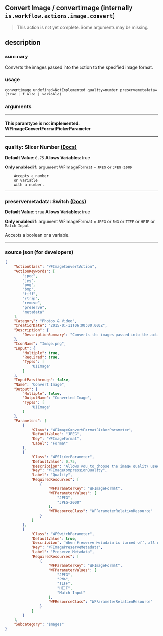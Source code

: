 
## Convert Image / convertimage (internally `is.workflow.actions.image.convert`)

> This action is not yet complete. Some arguments may be missing.


## description

### summary

Converts the images passed into the action to the specified image format.


### usage
```
convertimage undefined=NotImplemented quality=number preservemetadata=(true | f alse | variable)
```

### arguments

---

#### This paramtype is not implemented. WFImageConvertFormatPickerParameter

---

### quality: Slider Number [(Docs)](https://pfgithub.github.io/shortcutslang/gettingstarted#number-field)
**Default Value**: `0.75`
**Allows Variables**: true

**Only enabled if**: argument WFImageFormat = `JPEG` or `JPEG-2000`

		Accepts a number 
		or variable
		with a number.

---

### preservemetadata: Switch [(Docs)](https://pfgithub.github.io/shortcutslang/gettingstarted#switch-or-expanding-or-boolean-fields)
**Default Value**: ```
		true
		```
**Allows Variables**: true

**Only enabled if**: argument WFImageFormat = `JPEG` or `PNG` or `TIFF` or `HEIF` or `Match Input`

Accepts a boolean
or a variable.

---

### source json (for developers)

```json
{
	"ActionClass": "WFImageConvertAction",
	"ActionKeywords": [
		"jpeg",
		"jpg",
		"png",
		"bmp",
		"tiff",
		"strip",
		"remove",
		"preserve",
		"metadata"
	],
	"Category": "Photos & Video",
	"CreationDate": "2015-01-11T06:00:00.000Z",
	"Description": {
		"DescriptionSummary": "Converts the images passed into the action to the specified image format."
	},
	"IconName": "Image.png",
	"Input": {
		"Multiple": true,
		"Required": true,
		"Types": [
			"UIImage"
		]
	},
	"InputPassthrough": false,
	"Name": "Convert Image",
	"Output": {
		"Multiple": false,
		"OutputName": "Converted Image",
		"Types": [
			"UIImage"
		]
	},
	"Parameters": [
		{
			"Class": "WFImageConvertFormatPickerParameter",
			"DefaultValue": "JPEG",
			"Key": "WFImageFormat",
			"Label": "Format"
		},
		{
			"Class": "WFSliderParameter",
			"DefaultValue": 0.75,
			"Description": "Allows you to choose the image quality used when compressing the image file. Higher quality images will look better, but result in larger files.",
			"Key": "WFImageCompressionQuality",
			"Label": "Quality",
			"RequiredResources": [
				{
					"WFParameterKey": "WFImageFormat",
					"WFParameterValues": [
						"JPEG",
						"JPEG-2000"
					],
					"WFResourceClass": "WFParameterRelationResource"
				}
			]
		},
		{
			"Class": "WFSwitchParameter",
			"DefaultValue": true,
			"Description": "When Preserve Metadata is turned off, all metadata, such as the GPS coordinates where the photo was taken, will be stripped from the image file.",
			"Key": "WFImagePreserveMetadata",
			"Label": "Preserve Metadata",
			"RequiredResources": [
				{
					"WFParameterKey": "WFImageFormat",
					"WFParameterValues": [
						"JPEG",
						"PNG",
						"TIFF",
						"HEIF",
						"Match Input"
					],
					"WFResourceClass": "WFParameterRelationResource"
				}
			]
		}
	],
	"Subcategory": "Images"
}
```
